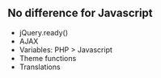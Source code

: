 ## No difference for Javascript

* jQuery.ready()
* AJAX
* Variables: PHP > Javascript
* Theme functions
* Translations